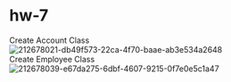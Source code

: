 # hw-7
Create Account Class<br>
![212678021-db49f573-22ca-4f70-baae-ab3e534a2648](https://github.com/salehhd123/hw-7/assets/71578301/e2c5afbc-24e0-48f5-9273-16aa0b10461d)<br>
Create Employee Class<br>
![212678039-e67da275-6dbf-4607-9215-0f7e0e5c1a47](https://github.com/salehhd123/hw-7/assets/71578301/fad8e080-cc29-4e8e-83a5-143b61f4a3af)
